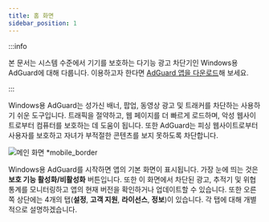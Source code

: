 ```yaml
---
title: 홈 화면
sidebar_position: 1
---
```


:::info

본 문서는 시스템 수준에서 기기를 보호하는 다기능 광고 차단기인 Windows용 AdGuard에 대해 다룹니다. 이용하고자 한다면 [AdGuard 앱을 다운로드](https://agrd.io/download-kb-adblock)해 보세요.

:::

Windows용 AdGuard는 성가신 배너, 팝업, 동영상 광고 및 트래커를 차단하는 사용하기 쉬운 도구입니다. 트래픽을 절약하고, 웹 페이지를 더 빠르게 로드하며, 악성 웹사이트로부터 컴퓨터를 보호하는 데 도움이 됩니다. 또한 AdGuard는 피싱 웹사이트로부터 사용자를 보호하고 자녀가 부적절한 콘텐츠를 보지 못하도록 차단합니다.

![메인 화면 \*mobile_border](https://cdn.adtidy.org/content/kb/ad_blocker/windows/overview/home-screen.png)

Windows용 AdGuard를 시작하면 앱의 기본 화면이 표시됩니다. 가장 눈에 띄는 것은 **보호 기능 활성화/비활성화** 버튼입니다. 또한 이 화면에서 차단된 광고, 추적기 및 위협 통계를 모니터링하고 앱의 현재 버전을 확인하거나 업데이트할 수 있습니다. 또한 오른쪽 상단에는 4개의 탭(**설정**, **고객 지원**, **라이선스**, **정보**)이 있습니다. 각 탭에 대해 개별적으로 설명하겠습니다.
